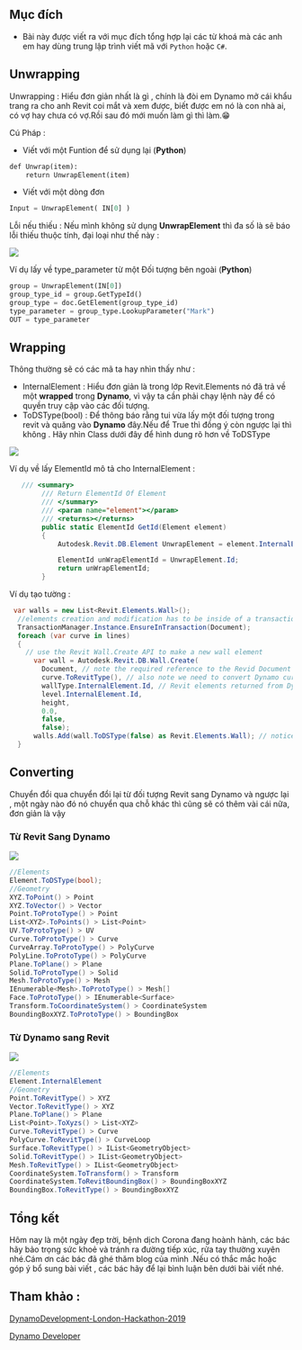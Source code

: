 

## Mục đích

- Bài này được viết ra với mục đích tổng hợp lại các từ khoá mà các anh em hay dùng trung lập trình viết mã với `Python` hoặc `C#`.

## Unwrapping 

Unwrapping : Hiểu đơn giản nhất là gì , chính là đòi em Dynamo mở cái khẩu trang ra cho anh Revit coi mắt và xem được, biết được em nó là con nhà ai, có vợ hay chưa có vợ.Rồi sau đó mới muốn làm gì thì làm.😁

Cú Pháp : 
- Viết với một Funtion để sử dụng lại (**Python**)

```py
def Unwrap(item):
    return UnwrapElement(item)
```
- Viết với một dòng đơn

```py
Input = UnwrapElement( IN[0] )
```

Lỗi nếu thiếu :
Nếu mình không sử dụng **UnwrapElement** thì đa số là sẽ báo lỗi thiếu thuộc tính, đại loại như thế này :

![](pic/Screendsdashot_ssdsdsdư1.png)

Ví dụ lấy về type_parameter từ một Đối tượng bên ngoài (**Python**)

```py
group = UnwrapElement(IN[0])
group_type_id = group.GetTypeId()
group_type = doc.GetElement(group_type_id)
type_parameter = group_type.LookupParameter("Mark")
OUT = type_parameter
```
## Wrapping

Thông thường sẽ có các mã ta hay nhìn thấy như :
- InternalElement  : Hiểu đơn giản là trong lớp Revit.Elements nó đã trả về một **wrapped** trong **Dynamo**, vì vậy ta cần phải chạy lệnh này để có quyền truy cập vào các đối tượng.
- ToDSType(bool) : Để thông báo rằng tui vừa lấy một đối tượng trong revit và quăng vào **Dynamo** đây.Nếu để True thì đồng ý còn ngược lại thì không .
Hãy nhìn Class dưới đây để hình dung rõ hơn về ToDSType


![](pic/ToDSTypeTrue.png)

Ví dụ về lấy ElementId mô tả cho InternalElement :

```cs
   /// <summary>
        /// Return ElementId Of Element
        /// </summary>
        /// <param name="element"></param>
        /// <returns></returns>
        public static ElementId GetId(Element element)
        {
            Autodesk.Revit.DB.Element UnwrapElement = element.InternalElement;

            ElementId unWrapElementId = UnwrapElement.Id;
            return unWrapElementId;
        }
```

Ví dụ tạo tường :

```cs
 var walls = new List<Revit.Elements.Wall>();
  //elements creation and modification has to be inside of a transaction
  TransactionManager.Instance.EnsureInTransaction(Document);
  foreach (var curve in lines)
  {
    // use the Revit Wall.Create API to make a new wall element
      var wall = Autodesk.Revit.DB.Wall.Create(
        Document, // note the required reference to the Revid Document
        curve.ToRevitType(), // also note we need to convert Dynamo curves to Revit types
        wallType.InternalElement.Id, // Revit elements returned from Dynamo are wrapped, so we need to access the internal element directly
        level.InternalElement.Id, 
        height, 
        0.0, 
        false, 
        false);
      walls.Add(wall.ToDSType(false) as Revit.Elements.Wall); // notice we need to wrap Revit elements back so they can be used in Dynamo
  }
```

## Converting
Chuyển đổi qua chuyển đổi lại từ đối tượng Revit sang Dynamo và ngược lại , một ngày nào đó nó chuyển qua chỗ khác thì cũng sẽ có thêm vài cái nữa, đơn giản là vậy 

### Từ Revit Sang Dynamo

![](pic/_PH_d8efbec9-81f2-4acf-ad91-1c23f5a2432a.png)

``` cs
//Elements
Element.ToDSType(bool);
//Geometry
XYZ.ToPoint() > Point
XYZ.ToVector() > Vector
Point.ToProtoType() > Point
List<XYZ>.ToPoints() > List<Point>
UV.ToProtoType() > UV
Curve.ToProtoType() > Curve
CurveArray.ToProtoType() > PolyCurve
PolyLine.ToProtoType() > PolyCurve
Plane.ToPlane() > Plane
Solid.ToProtoType() > Solid
Mesh.ToProtoType() > Mesh
IEnumerable<Mesh>.ToProtoType() > Mesh[]
Face.ToProtoType() > IEnumerable<Surface>
Transform.ToCoordinateSystem() > CoordinateSystem
BoundingBoxXYZ.ToProtoType() > BoundingBox
```


### Từ Dynamo sang Revit

![](pic/_PH_164db5ec-71ac-4bcb-a091-154148da822c.png)

``` csharp
//Elements
Element.InternalElement
//Geometry
Point.ToRevitType() > XYZ
Vector.ToRevitType() > XYZ
Plane.ToPlane() > Plane
List<Point>.ToXyzs() > List<XYZ>
Curve.ToRevitType() > Curve
PolyCurve.ToRevitType() > CurveLoop
Surface.ToRevitType() > IList<GeometryObject>
Solid.ToRevitType() > IList<GeometryObject>
Mesh.ToRevitType() > IList<GeometryObject>
CoordinateSystem.ToTransform() > Transform
CoordinateSystem.ToRevitBoundingBox() > BoundingBoxXYZ
BoundingBox.ToRevitType() > BoundingBoxXYZ
```

## Tổng kết
Hôm nay là một ngày đẹp trời, bệnh dịch Corona đang hoành hành, các bác hãy bảo trọng sức khoẻ và tránh ra đường tiếp xúc, rửa tay thường xuyên nhé.Cám ơn các bác đã ghé thăm blog của mình .Nếu có thắc mắc hoặc góp ý bổ sung bài viết , các bác hãy để lại bình luận bên dưới bài viết nhé.

## Tham khảo :

[DynamoDevelopment-London-Hackathon-2019](https://github.com/alvpickmans/DynamoDevelopment-London-Hackathon-2019)

<a href="https://developer.dynamobim.org/" target="_blank">Dynamo Developer</a> 